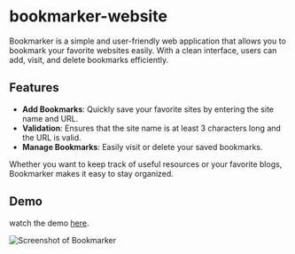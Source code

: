 # bookmarker-website
Bookmarker is a simple and user-friendly web application that allows you to bookmark your favorite websites easily. With a clean interface, users can add, visit, and delete bookmarks efficiently.

## Features
- **Add Bookmarks**: Quickly save your favorite sites by entering the site name and URL.
- **Validation**: Ensures that the site name is at least 3 characters long and the URL is valid.
- **Manage Bookmarks**: Easily visit or delete your saved bookmarks.

Whether you want to keep track of useful resources or your favorite blogs, Bookmarker makes it easy to stay organized.

## Demo
watch the demo [here](https://drive.google.com/file/d/10QdOkhbo_TeJMi_tV6d7hoWO9HLovpAl/view?usp=sharing).

![Screenshot of Bookmarker]([https://raw.githubusercontent.com/username/repo/main/path/to/your/image.png](https://private-user-images.githubusercontent.com/176495433/366576613-9cee65d7-70b7-4121-ae58-5008f7af036b.PNG?jwt=eyJhbGciOiJIUzI1NiIsInR5cCI6IkpXVCJ9.eyJpc3MiOiJnaXRodWIuY29tIiwiYXVkIjoicmF3LmdpdGh1YnVzZXJjb250ZW50LmNvbSIsImtleSI6ImtleTUiLCJleHAiOjE3MjYwNzg4MDcsIm5iZiI6MTcyNjA3ODUwNywicGF0aCI6Ii8xNzY0OTU0MzMvMzY2NTc2NjEzLTljZWU2NWQ3LTcwYjctNDEyMS1hZTU4LTUwMDhmN2FmMDM2Yi5QTkc_WC1BbXotQWxnb3JpdGhtPUFXUzQtSE1BQy1TSEEyNTYmWC1BbXotQ3JlZGVudGlhbD1BS0lBVkNPRFlMU0E1M1BRSzRaQSUyRjIwMjQwOTExJTJGdXMtZWFzdC0xJTJGczMlMkZhd3M0X3JlcXVlc3QmWC1BbXotRGF0ZT0yMDI0MDkxMVQxODE1MDdaJlgtQW16LUV4cGlyZXM9MzAwJlgtQW16LVNpZ25hdHVyZT03MzFjYmVlZjM4ODQwMDU1ODJkZTNkNGJlYjJiZjkxYjc2Mzg2NzU4NDY2OTIyOTJjMGIwZDY4ZDUxZjJhOGFhJlgtQW16LVNpZ25lZEhlYWRlcnM9aG9zdCZhY3Rvcl9pZD0wJmtleV9pZD0wJnJlcG9faWQ9MCJ9.PNODmN8ODorJWmjKmDKh8MfPf0460scgZ7OOLeI1wm4))
